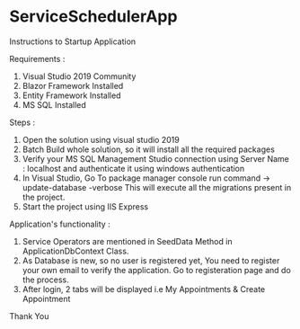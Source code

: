 # ServiceSchedulerApp

Instructions to Startup Application

Requirements :
1) Visual Studio 2019 Community
2) Blazor Framework Installed
3) Entity Framework Installed
4) MS SQL Installed

Steps :
1) Open the solution using visual studio 2019
2) Batch Build whole solution, so it will install all the required packages
3) Verify your MS SQL Management Studio connection using Server Name : localhost and authenticate it using windows authentication
4) In Visual Studio, Go To package manager console run command -> update-database -verbose 
   This will execute all the migrations present in the project.
5) Start the project using IIS Express

Application's functionality :
1) Service Operators are mentioned in SeedData Method in ApplicationDbContext Class.
2) As Database is new, so no user is registered yet, You need to register your own email to verify the application. Go to registeration page and do the process.
3) After login, 2 tabs will be displayed i.e My Appointments & Create Appointment

Thank You

